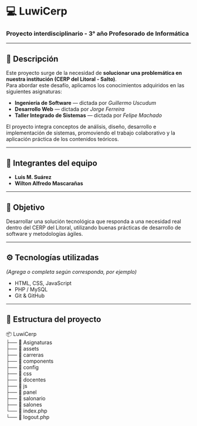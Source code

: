 # 💻 LuwiCerp  
### Proyecto interdisciplinario - 3° año Profesorado de Informática

---

## 🏫 Descripción  
Este proyecto surge de la necesidad de **solucionar una problemática en nuestra institución (CERP del Litoral - Salto)**.  
Para abordar este desafío, aplicamos los conocimientos adquiridos en las siguientes asignaturas:

- **Ingeniería de Software** — dictada por *Guillermo Uscudum*  
- **Desarrollo Web** — dictada por *Jorge Ferreira*  
- **Taller Integrado de Sistemas** — dictada por *Felipe Machado*  

El proyecto integra conceptos de análisis, diseño, desarrollo e implementación de sistemas, promoviendo el trabajo colaborativo y la aplicación práctica de los contenidos teóricos.

---

## 👥 Integrantes del equipo
- **Luis M. Suárez**  
- **Wilton Alfredo Mascarañas**

---

## 🧩 Objetivo
Desarrollar una solución tecnológica que responda a una necesidad real dentro del CERP del Litoral, utilizando buenas prácticas de desarrollo de software y metodologías ágiles.

---

## ⚙️ Tecnologías utilizadas
*(Agrega o completa según corresponda, por ejemplo)*  
- HTML, CSS, JavaScript  
- PHP / MySQL  
- Git & GitHub 

---

## 📂 Estructura del proyecto
📦 LuwiCerp<br>
├── 📂 Asignaturas<br>
├── 📂 assets<br>
├── 📂 carreras<br>
├── 📂 components<br>
├── 📂 config<br>
├── 📂 css<br>
├── 📂 docentes<br>
├── 📂 js<br>
├── 📂 panel<br>
├── 📂 salonario<br>
├── 📂 salones<br>
└── 📄 index.php<br>
└── 📄 logout.php<br>
